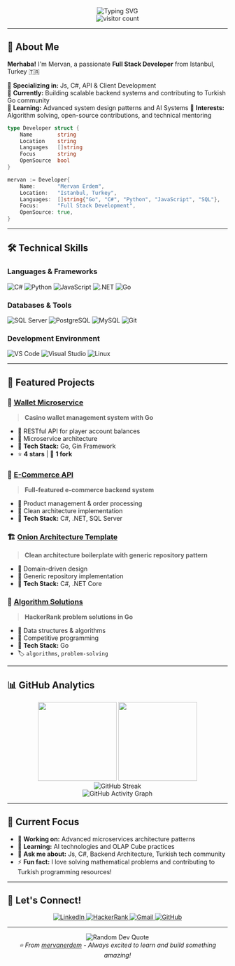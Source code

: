 <div align="center">
  <img src="https://readme-typing-svg.herokuapp.com?font=Fira+Code&size=30&duration=3000&pause=1000&color=00D9FF&center=true&vCenter=true&width=600&lines=Hi+there!+I'm+Mervan+Erdem+%F0%9F%91%8B;Full+Stack+Developer+%F0%9F%9A%80;Js+%7C+C%23+%7C+Web+Expert;Always+Learning+%F0%9F%93%9A" alt="Typing SVG" />
</div>

<div align="center">
  <img src="https://visitor-badge.laobi.icu/badge?page_id=mervanerdem.mervanerdem" alt="visitor count"/>
</div>

---

## 🚀 About Me

**Merhaba!** I'm Mervan, a passionate **Full Stack Developer** from Istanbul, Turkey 🇹🇷

🔹 **Specializing in:** Js, C#, API & Client Development  
🔹 **Currently:** Building scalable backend systems and contributing to Turkish Go community  
🔹 **Learning:** Advanced system design patterns and AI Systems 
🔹 **Interests:** Algorithm solving, open-source contributions, and technical mentoring  

```go
type Developer struct {
    Name        string
    Location    string
    Languages   []string  
    Focus       string
    OpenSource  bool
}

mervan := Developer{
    Name:       "Mervan Erdem",
    Location:   "Istanbul, Turkey",
    Languages:  []string{"Go", "C#", "Python", "JavaScript", "SQL"},
    Focus:      "Full Stack Development",
    OpenSource: true,
}
```

---

## 🛠️ Technical Skills

### **Languages & Frameworks**
<div align="left">
  <img src="https://img.shields.io/badge/C%23-239120?style=for-the-badge&logo=c-sharp&logoColor=white" alt="C#"/>
  <img src="https://img.shields.io/badge/Python-3776AB?style=for-the-badge&logo=python&logoColor=white" alt="Python"/>
  <img src="https://img.shields.io/badge/JavaScript-F7DF1E?style=for-the-badge&logo=javascript&logoColor=black" alt="JavaScript"/>
  <img src="https://img.shields.io/badge/.NET-5C2D91?style=for-the-badge&logo=.net&logoColor=white" alt=".NET"/>
  <img src="https://img.shields.io/badge/Go-00ADD8?style=for-the-badge&logo=go&logoColor=white" alt="Go"/>
</div>

### **Databases & Tools**
<div align="left">
  <img src="https://img.shields.io/badge/SQL%20Server-CC2927?style=for-the-badge&logo=microsoft%20sql%20server&logoColor=white" alt="SQL Server"/>
  <img src="https://img.shields.io/badge/PostgreSQL-316192?style=for-the-badge&logo=postgresql&logoColor=white" alt="PostgreSQL"/>
  <img src="https://img.shields.io/badge/MySQL-005C84?style=for-the-badge&logo=mysql&logoColor=white" alt="MySQL"/>
  <img src="https://img.shields.io/badge/Git-F05032?style=for-the-badge&logo=git&logoColor=white" alt="Git"/>
</div>

### **Development Environment**
<div align="left">
  <img src="https://img.shields.io/badge/Visual%20Studio%20Code-007ACC?style=for-the-badge&logo=visual%20studio%20code&logoColor=white" alt="VS Code"/>
  <img src="https://img.shields.io/badge/Visual%20Studio-5C2D91?style=for-the-badge&logo=visual%20studio&logoColor=white" alt="Visual Studio"/>
  <img src="https://img.shields.io/badge/Linux-FCC624?style=for-the-badge&logo=linux&logoColor=black" alt="Linux"/>
</div>

---

## 🌟 Featured Projects

### 🏦 [Wallet Microservice](https://github.com/mervanerdem/Wallet)
> **Casino wallet management system with Go**
- 🔹 RESTful API for player account balances
- 🔹 Microservice architecture
- 🔹 **Tech Stack:** Go, Gin Framework
- ⭐ **4 stars** | 🍴 **1 fork**

### 🛒 [E-Commerce API](https://github.com/mervanerdem/ECommerceAPI)
> **Full-featured e-commerce backend system**
- 🔹 Product management & order processing
- 🔹 Clean architecture implementation
- 🔹 **Tech Stack:** C#, .NET, SQL Server

### 🏗️ [Onion Architecture Template](https://github.com/mervanerdem/Onion-Architecture-and-Generic-Repository-Design-Pattern-Template)
> **Clean architecture boilerplate with generic repository pattern**
- 🔹 Domain-driven design
- 🔹 Generic repository implementation
- 🔹 **Tech Stack:** C#, .NET Core

### 🧮 [Algorithm Solutions](https://github.com/mervanerdem/HackerRank_Algorithms)
> **HackerRank problem solutions in Go**
- 🔹 Data structures & algorithms
- 🔹 Competitive programming
- 🔹 **Tech Stack:** Go
- 🏷️ `algorithms`, `problem-solving`

---

## 📊 GitHub Analytics

<div align="center">
  <img height="180em" src="https://github-readme-stats.vercel.app/api?username=mervanerdem&show_icons=true&theme=tokyonight&include_all_commits=true&count_private=true"/>
  <img height="180em" src="https://github-readme-stats.vercel.app/api/top-langs/?username=mervanerdem&layout=compact&langs_count=8&theme=tokyonight"/>
</div>

<div align="center">
  <img src="https://github-readme-streak-stats.herokuapp.com/?user=mervanerdem&theme=tokyonight" alt="GitHub Streak"/>
</div>

<div align="center">
  <img src="https://github-readme-activity-graph.vercel.app/graph?username=mervanerdem&theme=tokyo-night&bg_color=1a1b27&color=70a5fd&line=70a5fd&point=bf91f3&area=true&hide_border=true" alt="GitHub Activity Graph"/>
</div>

---

## 🎯 Current Focus

- 🔭 **Working on:** Advanced microservices architecture patterns
- 🌱 **Learning:** AI technologies and OLAP Cube practices  
- 💬 **Ask me about:** Js, C#, Backend Architecture, Turkish tech community
- ⚡ **Fun fact:** I love solving mathematical problems and contributing to Turkish programming resources!

---

## 🤝 Let's Connect!

<div align="center">
  <a href="https://tr.linkedin.com/in/mervanerdem">
    <img src="https://img.shields.io/badge/LinkedIn-0077B5?style=for-the-badge&logo=linkedin&logoColor=white" alt="LinkedIn"/>
  </a>
  <a href="https://www.hackerrank.com/mervanerdem">
    <img src="https://img.shields.io/badge/HackerRank-2EC866?style=for-the-badge&logo=hackerrank&logoColor=white" alt="HackerRank"/>
  </a>
  <a href="mailto:mrvnerdem@gmail.com">
    <img src="https://img.shields.io/badge/Gmail-D14836?style=for-the-badge&logo=gmail&logoColor=white" alt="Gmail"/>
  </a>
  <a href="https://github.com/mervanerdem">
    <img src="https://img.shields.io/badge/GitHub-100000?style=for-the-badge&logo=github&logoColor=white" alt="GitHub"/>
  </a>
</div>

---

<div align="center">
  <img src="https://quotes-github-readme.vercel.app/api?type=horizontal&theme=tokyonight" alt="Random Dev Quote"/>
</div>

<div align="center">
  <i>⭐ From <a href="https://github.com/mervanerdem">mervanerdem</a> - Always excited to learn and build something amazing!</i>
</div>
